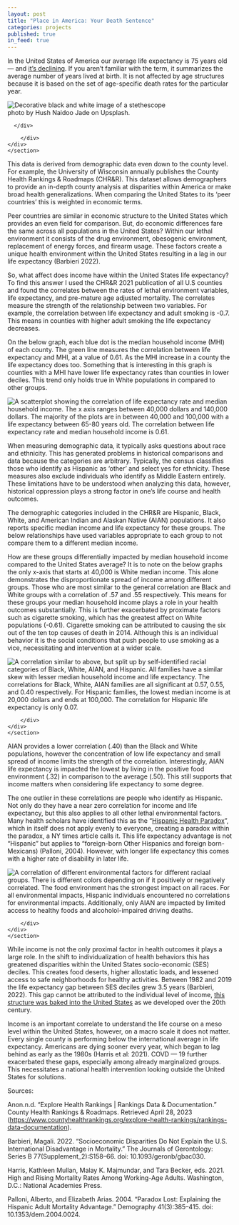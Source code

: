 ```yaml
---
layout: post
title: "Place in America: Your Death Sentence"
categories: projects
published: true
in_feed: true
---
```


In the United States of America our average life expectancy is 75 years old — and [it’s declining]("https://www.npr.org/sections/health-shots/2022/12/22/1144864971/american-life-expectancy-is-now-at-its-lowest-in-nearly-two-decades"). If you aren’t familiar with the term, it summarizes the average number of years lived at birth. It is not affected by age structures because it is based on the set of age-specific death rates for the particular year.

 <section>
	<div class="box alt">
		<div class="row gtr-50 gtr-uniform">
			<div class="col-12"><span class="image fit"><img src="https://drive.google.com/uc?export-download&id=1kwLwaPDYIvIJwwCljrX133ZubkrPoWcg" alt="Decorative black and white image of a stethescope"  /></span> 
        <figcaption>photo by Hush Naidoo Jade on Upsplash.</figcaption>

      </div>
			
		</div>
	</div>
	</section>

This data is derived from demographic data even down to the county level. For example, the University of Wisconsin annually publishes the County Health Rankings & Roadmaps (CHR&R). This dataset allows demographers to provide an in-depth county analysis at disparities within America or make broad health generalizations. When comparing the United States to its ‘peer countries’ this is weighted in economic terms.

Peer countries are similar in economic structure to the United States which provides an even field for comparison. But, do economic differences fare the same across all populations in the United States? Within our lethal environment it consists of the drug environment, obesogenic environment, replacement of energy forces, and firearm usage. These factors create a unique health environment within the United States resulting in a lag in our life expectancy (Barbieri 2022).

So, what affect does income have within the United States life expectancy? To find this answer I used the CHR&R 2021 publication of all U.S counties and found the correlates between the rates of lethal environment variables, life expectancy, and pre-mature age adjusted mortality. The correlates measure the strength of the relationship between two variables. For example, the correlation between life expectancy and adult smoking is -0.7. This means in counties with higher adult smoking the life expectancy decreases.

On the below graph, each blue dot is the median household income (MHI) of each county. The green line measures the correlation between life expectancy and MHI, at a value of 0.61. As the MHI increase in a county the life expectancy does too. Something that is interesting in this graph is counties with a MHI have lower life expectancy rates than counties in lower deciles. This trend only holds true in White populations in compared to other groups.

<section>
	<div class="box alt">
		<div class="row gtr-50 gtr-uniform">
			<div class="col-12"><span class="image fit"><img src="https://drive.google.com/uc?export-download&id=1qlt_KMfx-zRRA3bHZEXaWY6-l-o_IhPo" alt="A scatterplot showing the correlation of life expectancy rate and median household income. The x axis ranges between 40,000 dollars and 140,000 dollars. The majority of the plots are in between 40,000 and 100,000 with a life expectancy between 65-80 years old. The correlation between life expectancy rate and median household income is 0.61."/></span></div>
		</div>
	</div>
	</section>

When measuring demographic data, it typically asks questions about race and ethnicity. This has generated problems in historical comparisons and data because the categories are arbitrary. Typically, the census classifies those who identify as Hispanic as ‘other’ and select yes for ethnicity. These measures also exclude individuals who identify as Middle Eastern entirely. These limitations have to be understood when analyzing this data, however, historical oppression plays a strong factor in one’s life course and health outcomes.

The demographic categories included in the CHR&R are Hispanic, Black, White, and American Indian and Alaskan Native (AIAN) populations. It also reports specific median income and life expectancy for these groups. The below relationships have used variables appropriate to each group to not compare them to a different median income.

How are these groups differentially impacted by median household income compared to the United States average? It is to note on the below graphs the only x-axis that starts at 40,000 is White median income. This alone demonstrates the disproportionate spread of income among different groups. Those who are most similar to the general correlation are Black and White groups with a correlation of .57 and .55 respectively. This means for these groups your median household income plays a role in your health outcomes substantially. This is further exacerbated by proximate factors such as cigarette smoking, which has the greatest affect on White populations (-0.61). Cigarette smoking can be attributed to causing the six out of the ten top causes of death in 2014. Although this is an individual behavior it is the social conditions that push people to use smoking as a vice, necessitating and intervention at a wider scale.

<section>
	<div class="box alt">
		<div class="row gtr-50 gtr-uniform">
			<div class="col-12"><span class="image fit"><img src="https://drive.google.com/uc?export-download&id=17Vl3kYRVM9BEQvEP-NTp1bSUiUojVgr1" alt="A correlation similar to above, but split up by self-identified racial categories of Black, White, AIAN, and Hispanic. All families have a similar skew with lesser median household income and life expectancy. The correlations for Black, White, AIAN families are all significant at 0.57, 0.55, and 0.40 respectively. For Hispanic families, the lowest median income is at 20,000 dollars and ends at 100,000. The correlation for Hispanic life expectancy is only 0.07." /></span></div>
			
		</div>
	</div>
	</section>

AIAN provides a lower correlation (.40) than the Black and White populations, however the concentration of low life expectancy and small spread of income limits the strength of the correlation. Interestingly, AIAN life expectancy is impacted the lowest by living in the positive food environment (.32) in comparison to the average (.50). This still supports that income matters when considering life expectancy to some degree.

The one outlier in these correlations are people who identify as Hispanic. Not only do they have a near zero correlation for income and life expectancy, but this also applies to all other lethal environmental factors. Many health scholars have identified this as the “[Hispanic Health Paradox]("https://www.nytimes.com/2020/06/27/opinion/sunday/hispanic-americans.html#:~:text=It's%20a%20paradox%20because%20the,and%2074.9%20years%20for%20blacks.")”, which in itself does not apply evenly to everyone, creating a paradox within the paradox, a NY times article calls it. This life expectancy advantage is not “Hispanic” but applies to “foreign-born Other Hispanics and foreign born- Mexicans) (Palloni, 2004). However, with longer life expectancy this comes with a higher rate of disability in later life.

<section>
	<div class="box alt">
		<div class="row gtr-50 gtr-uniform">
			<div class="col-12"><span class="image fit"><img src="https://drive.google.com/uc?export-download&id=1q6tHnqwVtmIp_wKrypvH1nDrDirGtgL_/" alt="A correlation of different environmental factors for different raciaal groups. There is different colors depending on if it positively or negatively correlated. The food environment has the strongest impact on all races. For all environmental impacts, Hispanic individuals encountered no correlations for environmental impacts. Additionally, only AIAN are impacted by limited access to healthy foods and alcoholol-impaired driving deaths." /></span></div>
			
		</div>
	</div>
	</section>

While income is not the only proximal factor in health outcomes it plays a large role. In the shift to individualization of health behaviors this has greatened disparities within the United States socio-economic (SES) deciles. This creates food deserts, higher allostatic loads, and lessened access to safe neighborhoods for healthy activities. Between 1982 and 2019 the life expectancy gap between SES deciles grew 3.5 years (Barbieri, 2022). This gap cannot be attributed to the individual level of income, [this structure was baked into the United States]("https://wagner.nyu.edu/impact/research/publications/stuck-place-urban-neighborhoods-and-end-progress-toward-racial") as we developed over the 20th century.

Income is an important correlate to understand the life course on a meso level within the United States, however, on a macro scale it does not matter. Every single county is performing below the international average in life expectancy. Americans are dying sooner every year, which began to lag behind as early as the 1980s (Harris et al: 2021). COVD — 19 further exacerbated these gaps, especially among already marginalized groups. This necessitates a national health intervention looking outside the United States for solutions.

Sources:

Anon.n.d. “Explore Health Rankings | Rankings Data & Documentation.” County Health Rankings & Roadmaps. Retrieved April 28, 2023 (https://www.countyhealthrankings.org/explore-health-rankings/rankings-data-documentation).

Barbieri, Magali. 2022. “Socioeconomic Disparities Do Not Explain the U.S. International Disadvantage in Mortality.” The Journals of Gerontology: Series B 77(Supplement_2):S158–66. doi: 10.1093/geronb/gbac030.

Harris, Kathleen Mullan, Malay K. Majmundar, and Tara Becker, eds. 2021. High and Rising Mortality Rates Among Working-Age Adults. Washington, D.C.: National Academies Press.

Palloni, Alberto, and Elizabeth Arias. 2004. “Paradox Lost: Explaining the Hispanic Adult Mortality Advantage.” Demography 41(3):385–415. doi: 10.1353/dem.2004.0024.
